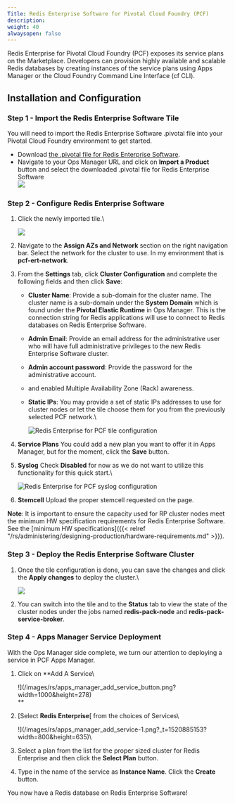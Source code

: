 ```yaml
---
Title: Redis Enterprise Software for Pivotal Cloud Foundry (PCF)
description: 
weight: 40
alwaysopen: false
---
```

Redis Enterprise for Pivotal Cloud Foundry (PCF) exposes its service
plans on the Marketplace. Developers can provision highly available and
scalable Redis databases by creating instances of the service plans
using Apps Manager or the Cloud Foundry Command Line Interface (cf CLI).

## Installation and Configuration

### Step 1 - Import the Redis Enterprise Software Tile

You will need to import the Redis Enterprise Software .pivotal file into
your Pivotal Cloud Foundry environment to get started.

-   Download [the .pivotal file for Redis Enterprise
    Software](https://app.redislabs.com/#/sign-up/software?direct=true&download=pivotal_cf).
-   Navigate to your Ops Manager URL and click on **Import a Product**
    button and select the downloaded .pivotal file for Redis Enterprise
    Software\
    ![](/images/rs/pcf_view_ops_manger.png?width=800&height=205)

### Step 2 - Configure Redis Enterprise Software

1.  Click the newly imported tile.\

    ![](/images/rs/pcf_pre-install_tile.png?width=189&height=189)
2.  Navigate to the **Assign AZs and Network** section on the right
    navigation bar. Select the network for the cluster to use. In my
    environment that is **pcf-ert-network**.
3.  From the **Settings** tab, click **Cluster Configuration** and
    complete the following fields and then click **Save**:
    -   **Cluster Name**: Provide a sub-domain for the cluster name. The
        cluster name is a sub-domain under the **System Domain** which
        is found under the **Pivotal Elastic Runtime** in Ops Manager.
        This is the connection string for Redis applications will use to
        connect to Redis databases on Redis Enterprise Software.
    -   **Admin Email**: Provide an email address for the administrative
        user who will have full administrative privileges to the new
        Redis Enterprise Software cluster.
    -   **Admin account password**: Provide the password for the
        administrative account.
    -   and enabled Multiple Availability Zone (Rack) awareness.
    -   **Static IPs**: You may provide a set of static IPs addresses to
        use for cluster nodes or let the tile choose them for you from
        the previously selected PCF network.\

        ![Redis Enterprise for PCF tile
        configuration](/images/rs/rs_tile_config.png?_t=1520874329?width=800&height=604)
4.  **Service Plans** You could add a new plan you want to offer it in
    Apps Manager, but for the moment, click the **Save** button.
5.  **Syslog** Check **Disabled** for now as we do not want to utilize
    this functionality for this quick start.\

    ![Redis Enterprise for PCF syslog
    configuration](/images/rs/syslog_disable.png?width=800&height=557)
6.  **Stemcell** Upload the proper stemcell requested on the page.

**Note**: It is important to ensure the capacity used for RP cluster
nodes meet the minimum HW specification requirements for Redis
Enterprise Software. See the [minimum HW
specifications]({{< relref "/rs/administering/designing-production/hardware-requirements.md" >}}).

### Step 3 - Deploy the Redis Enterprise Software Cluster

1.  Once the tile configuration is done, you can save the changes and
    click the **Apply changes** to deploy the cluster.\

    ![](/images/rs/post-install-dashboard.png?width=800&height=227)
2.  You can switch into the tile and to the **Status** tab to view the
    state of the cluster nodes under the jobs named
    **redis-pack-node** and **redis-pack-service-broker**.

### Step 4 - Apps Manager Service Deployment

With the Ops Manager side complete, we turn our attention to deploying
a service in PCF Apps Manager.

1.  Click on **Add A Service\

    !](/images/rs/apps_manager_add_service_button.png?width=1000&height=278)\
    **
2.  [Select **Redis Enterprise**[ from the
    choices of Services\

    !](/images/rs/apps_manager_add_service-1.png?_t=1520885153?width=800&height=635)\
    
3.  Select a plan from the list for the proper sized cluster for Redis
    Enterprise and then click the **Select Plan** button.
4.  Type in the name of the service as **Instance Name**. Click the
    **Create** button.

You now have a Redis database on Redis Enterprise Software!
